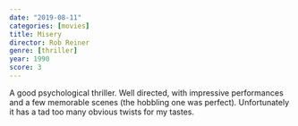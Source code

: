 ```yaml
---
date: "2019-08-11"
categories: [movies]
title: Misery
director: Rob Reiner
genre: [thriller]
year: 1990
score: 3
---
```


A good psychological thriller. Well directed, with impressive performances and a few memorable scenes (the hobbling one was perfect). Unfortunately it has a tad too many obvious twists for my tastes.
